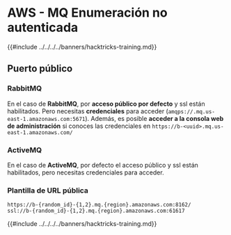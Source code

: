 # AWS - MQ Enumeración no autenticada

{{#include ../../../../banners/hacktricks-training.md}}

## Puerto público

### **RabbitMQ**

En el caso de **RabbitMQ**, por **acceso público por defecto** y ssl están habilitados. Pero necesitas **credenciales** para acceder (`amqps://.mq.us-east-1.amazonaws.com:5671`). Además, es posible **acceder a la consola web de administración** si conoces las credenciales en `https://b-<uuid>.mq.us-east-1.amazonaws.com/`

### ActiveMQ

En el caso de **ActiveMQ**, por defecto el acceso público y ssl están habilitados, pero necesitas credenciales para acceder.

### Plantilla de URL pública
```
https://b-{random_id}-{1,2}.mq.{region}.amazonaws.com:8162/
ssl://b-{random_id}-{1,2}.mq.{region}.amazonaws.com:61617
```
{{#include ../../../../banners/hacktricks-training.md}}
